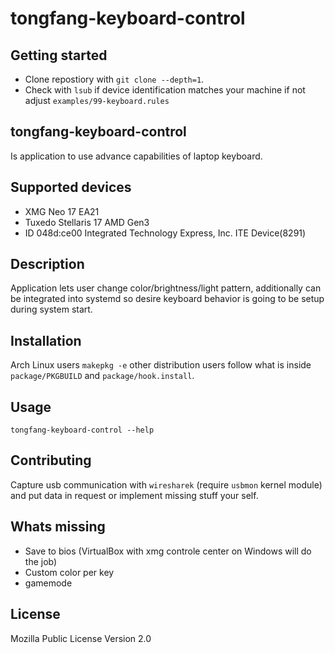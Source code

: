 # tongfang-keyboard-control

## Getting started
- Clone repostiory with `git clone --depth=1`.
- Check with `lsub` if device identification matches your machine if not adjust `examples/99-keyboard.rules`

## tongfang-keyboard-control
Is application to use advance capabilities of laptop keyboard.

## Supported devices
- XMG Neo 17 EA21
- Tuxedo Stellaris 17 AMD Gen3
- ID 048d:ce00 Integrated Technology Express, Inc. ITE Device(8291)

## Description
Application lets user change color/brightness/light pattern, additionally can be integrated into systemd so desire keyboard behavior is going to be setup during system start.

## Installation
Arch Linux users `makepkg -e` other distribution users follow what is inside `package/PKGBUILD` and `package/hook.install`.

## Usage
`tongfang-keyboard-control --help`

## Contributing
Capture usb communication with `wiresharek` (require `usbmon` kernel module) and put data in request or implement missing stuff your self.

## Whats missing
- Save to bios (VirtualBox with xmg controle center on Windows will do the job)
- Custom color per key
- gamemode

## License
Mozilla Public License Version 2.0

